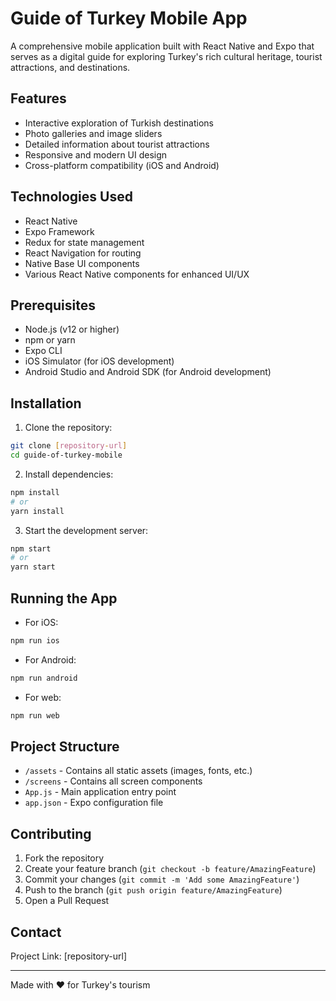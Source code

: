 # Guide of Turkey Mobile App

A comprehensive mobile application built with React Native and Expo that serves as a digital guide for exploring Turkey's rich cultural heritage, tourist attractions, and destinations.

## Features

- Interactive exploration of Turkish destinations
- Photo galleries and image sliders
- Detailed information about tourist attractions
- Responsive and modern UI design
- Cross-platform compatibility (iOS and Android)

## Technologies Used

- React Native
- Expo Framework
- Redux for state management
- React Navigation for routing
- Native Base UI components
- Various React Native components for enhanced UI/UX

## Prerequisites

- Node.js (v12 or higher)
- npm or yarn
- Expo CLI
- iOS Simulator (for iOS development)
- Android Studio and Android SDK (for Android development)

## Installation

1. Clone the repository:
```bash
git clone [repository-url]
cd guide-of-turkey-mobile
```

2. Install dependencies:
```bash
npm install
# or
yarn install
```

3. Start the development server:
```bash
npm start
# or
yarn start
```

## Running the App

- For iOS:
```bash
npm run ios
```

- For Android:
```bash
npm run android
```

- For web:
```bash
npm run web
```

## Project Structure

- `/assets` - Contains all static assets (images, fonts, etc.)
- `/screens` - Contains all screen components
- `App.js` - Main application entry point
- `app.json` - Expo configuration file

## Contributing

1. Fork the repository
2. Create your feature branch (`git checkout -b feature/AmazingFeature`)
3. Commit your changes (`git commit -m 'Add some AmazingFeature'`)
4. Push to the branch (`git push origin feature/AmazingFeature`)
5. Open a Pull Request

## Contact

Project Link: [repository-url]

---

Made with ❤️ for Turkey's tourism
